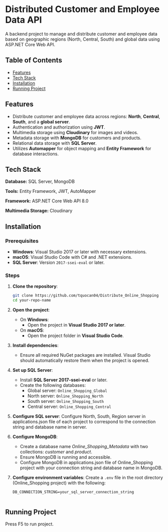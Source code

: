 # Distributed Customer and Employee Data API

A backend project to manage and distribute customer and employee data based on geographic regions (North, Central, South) and global data using ASP.NET Core Web API.

## Table of Contents
- [Features](#features)
- [Tech Stack](#tech-stack)
- [Installation](#installation)
- [Running Project](#running-project)

## Features
- Distribute customer and employee data across regions: **North**, **Central**, **South**, and a **global server**.
- Authentication and authorization using **JWT**.
- Multimedia storage using **Cloudinary** for images and videos.
- Metadata storage with **MongoDB** for customers and products.
- Relational data storage with **SQL Server**.
- Utilizes **Automapper** for object mapping and **Entity Framework** for database interactions.

## Tech Stack

**Database:** SQL Server, MongoDB

**Tools:** Entity Framework, JWT, AutoMapper

**Framework:** ASP.NET Core Web API 8.0

**Multimedia Storage:** Cloudinary

## Installation

### Prerequisites
- **Windows**: Visual Studio 2017 or later with necessary extensions.
- **macOS**: Visual Studio Code with C# and .NET extensions.
- **SQL Server**: Version `2017-ssei-eval` or later.

### Steps
1. **Clone the repository**:
   ```bash
   git clone https://github.com/tquocan04/Distribute_Online_Shopping
   cd your-repo-name
   ```

2. **Open the project**:
   - On **Windows**:
     - Open the project in **Visual Studio 2017 or later**.
   - On **macOS**:
     - Open the project folder in **Visual Studio Code**.

3. **Install dependencies**:
   - Ensure all required NuGet packages are installed. Visual Studio should automatically restore them when the project is opened.

4. **Set up SQL Server**:
   - Install **SQL Server 2017-ssei-eval** or later.
   - Create the following databases:
     - Global server: `Online_Shopping_Global`
     - North server: `Online_Shopping_North`
     - South server: `Online_Shopping_South`
     - Central server: `Online_Shopping_Central`

5. **Configure SQL server**:
   Configure North, South, Region server in applications.json file of each project to correspond to the connection string and database name in server.

5. **Configure MongoDB**:
   - Create a database name *Online_Shopping_Metadata* with two collections: *customer* and *product*.
   - Ensure MongoDB is running and accessible.
   - Configure MongoDB in applications.json file of Online_Shopping project with your connection string and database name in MongoDB.

6. **Configure environment variables**:
   Create a `.env` file in the root directory (Online_Shopping project) with the following:
     ```env
     DB_CONNECTION_STRING=your_sql_server_connection_string


## Running Project

Press F5 to run project.

